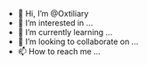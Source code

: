 - 👋 Hi, I’m @Oxtiliary
- 👀 I’m interested in ...
- 🌱 I’m currently learning ...
- 💞️ I’m looking to collaborate on ...
- 📫 How to reach me ...

<!---
Oxtiliary/Oxtiliary is a ✨ special ✨ repository because its `README.md` (this file) appears on your GitHub profile.
You can click the Preview link to take a look at your changes.
--->
